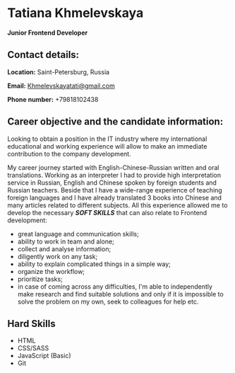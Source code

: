 # Tatiana Khmelevskaya
**Junior Frontend Developer**
## **Contact details:**

**Location:** Saint-Petersburg, Russia

**Email:** Khmelevskayatati@gmail.com

**Phone number:** +79818102438

## **Career objective and the candidate information:**

Looking to obtain a position in the IT industry where my international educational and working experience will allow to make an immediate contribution to the company development. 

My career journey started with English-Chinese-Russian written and oral translations. Working as an interpreter I had to provide high interpretation service in Russian, English and Chinese spoken by foreign students and Russian teachers. Beside that I have a wide-range experience of teaching foreign languages and I have already translated 3 books into Chinese and many articles related to different subjects. All this experience allowed me to develop the necessary ***SOFT SKILLS*** that can also relate to Frontend development:

* great language and communication skills;
* ability to work in team and alone;
* collect and analyse information;
* diligently work on any task;
* ability to explain complicated things in a simple way;
* organize the workflow;
* prioritize tasks;
* in case of coming across any difficulties, I'm able to independently make research and find suitable solutions and only if it is impossible to solve the problem on my own, seek to colleagues for help etc.

## Hard Skills

* HTML
* CSS/SASS
* JavaScript (Basic)
* Git
